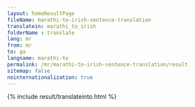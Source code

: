 ```yaml
---
layout: homeResultPage
fileName: marathi-to-irish-sentence-translation
translatein: marathi_to_irish
folderName : translate
lang: mr
from: mr
to: ga
langname: marathi-to
permalink: /mr/marathi-to-irish-sentence-translation/result
sitemap: false
nointernationalization: true
---
```

{% include result/translateinto.html %}

<script src="/js/result/translation.js" data-foldername="{{page.folderName}}" data-lang="{{page.lang}}"></script>
